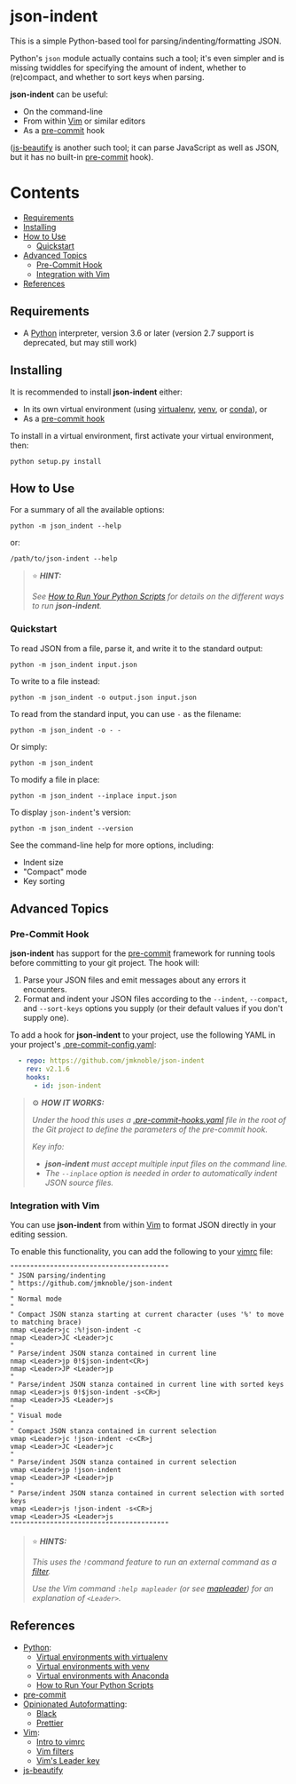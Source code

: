 # json-indent

This is a simple Python-based tool for parsing/indenting/formatting JSON.

Python's `json` module actually contains such a tool; it's even simpler and is
missing twiddles for specifying the amount of indent, whether to (re)compact,
and whether to sort keys when parsing.

**json-indent** can be useful:

- On the command-line
- From within [Vim][] or similar editors
- As a [pre-commit][] hook

([js-beautify][] is another such tool; it can parse JavaScript as well as
JSON, but it has no built-in [pre-commit][] hook).


[begintoc]: #

# Contents

* [Requirements](#requirements)
* [Installing](#installing)
* [How to Use](#how-to-use)
    * [Quickstart](#quickstart)
* [Advanced Topics](#advanced-topics)
    * [Pre-Commit Hook](#pre-commit-hook)
    * [Integration with Vim](#integration-with-vim)
* [References](#references)

[endtoc]: #


## Requirements

- A [Python] interpreter, version 3.6 or later (version 2.7 support is
  deprecated, but may still work)


## Installing

It is recommended to install **json-indent** either:

- In its own virtual environment (using [virtualenv][], [venv][], or
  [conda][]), or
- As a [pre-commit hook](#pre-commit-hook)

To install in a virtual environment, first activate your virtual environment,
then:

    python setup.py install


## How to Use

For a summary of all the available options:

    python -m json_indent --help

or:

    /path/to/json-indent --help

> :star: ***HINT:***
>
> _See [How to Run Your Python Scripts][run-python-scripts] for details on the
> different ways to run **json-indent**._


### Quickstart

To read JSON from a file, parse it, and write it to the standard output:

    python -m json_indent input.json

To write to a file instead:

    python -m json_indent -o output.json input.json

To read from the standard input, you can use `-` as the filename:

    python -m json_indent -o - -

Or simply:

    python -m json_indent

To modify a file in place:

    python -m json_indent --inplace input.json

To display `json-indent`'s version:

    python -m json_indent --version

See the command-line help for more options, including:

- Indent size
- "Compact" mode
- Key sorting


## Advanced Topics

### Pre-Commit Hook

**json-indent** has support for the [pre-commit][] framework for running tools
before committing to your git project.  The hook will:

1. Parse your JSON files and emit messages about any errors it encounters.
2. Format and indent your JSON files according to the `--indent`, `--compact`,
    and `--sort-keys` options you supply (or their default values if you don't
    supply one).

To add a hook for **json-indent** to your project, use the following YAML in
your project's [.pre-commit-config.yaml](examples/.pre-commit-config.yaml):

```yaml
  - repo: https://github.com/jmknoble/json-indent
    rev: v2.1.6
    hooks:
      - id: json-indent
```

> :gear: ***HOW IT WORKS:***
>
> _Under the hood this uses a [.pre-commit-hooks.yaml](.pre-commit-hooks.yaml)
> file in the root of the Git project to define the parameters of the
> pre-commit hook._
>
> _Key info:_
>
> - _**json-indent** must accept multiple input files on the command line._
> - _The `--inplace` option is needed in order to automatically indent JSON
>   source files._


### Integration with Vim

You can use **json-indent** from within [Vim][] to format JSON directly in
your editing session.

To enable this functionality, you can add the following to your [vimrc][]
file:

```viml
""""""""""""""""""""""""""""""""""""""""
" JSON parsing/indenting
" https://github.com/jmknoble/json-indent
"
" Normal mode
"
" Compact JSON stanza starting at current character (uses '%' to move to matching brace)
nmap <Leader>jc :%!json-indent -c
nmap <Leader>JC <Leader>jc
"
" Parse/indent JSON stanza contained in current line
nmap <Leader>jp 0!$json-indent<CR>j
nmap <Leader>JP <Leader>jp
"
" Parse/indent JSON stanza contained in current line with sorted keys
nmap <Leader>js 0!$json-indent -s<CR>j
nmap <Leader>JS <Leader>js
"
" Visual mode
"
" Compact JSON stanza contained in current selection
vmap <Leader>jc !json-indent -c<CR>j
vmap <Leader>JC <Leader>jc
"
" Parse/indent JSON stanza contained in current selection
vmap <Leader>jp !json-indent
vmap <Leader>JP <Leader>jp
"
" Parse/indent JSON stanza contained in current selection with sorted keys
vmap <Leader>js !json-indent -s<CR>j
vmap <Leader>JS <Leader>js
""""""""""""""""""""""""""""""""""""""""
```

> :star: ***HINTS:***
>
> _This uses the `!`_command_ feature to run an external command as a
> [filter][]._
>
> _Use the Vim command `:help mapleader` (or see [mapleader][]) for an
> explanation of `<Leader>`._


## References

- [Python][]:
    - [Virtual environments with virtualenv][virtualenv]
    - [Virtual environments with venv][venv]
    - [Virtual environments with Anaconda][conda]
    - [How to Run Your Python Scripts][run-python-scripts]
- [pre-commit][]
- [Opinionated Autoformatting][]:
    - [Black][]
    - [Prettier][]
- [Vim][]:
    - [Intro to vimrc][vimrc]
    - [Vim filters][filter]
    - [Vim's Leader key][mapleader]
- [js-beautify][]


 [Python]: https://www.python.org/
 [virtualenv]: https://virtualenv.pypa.io/en/latest/
 [venv]: https://docs.python.org/3/library/venv.html
 [conda]: https://docs.conda.io/projects/conda/en/latest/user-guide/tasks/manage-environments.html
 [run-python-scripts]: https://realpython.com/run-python-scripts/

 [pre-commit]: https://pre-commit.com/

 [Opinionated Autoformatting]: https://blog.seangransee.com/2018/09/opinions-on-opinionated-autoformatters/
 [Black]: https://black.readthedocs.io/en/stable/
 [Prettier]: https://prettier.io/

 [Vim]: http://www.vim.org/
 [vimrc]: https://vimhelp.org/usr_05.txt.html#vimrc-intro
 [filter]: https://vimhelp.org/change.txt.html#filter
 [mapleader]: https://vimhelp.org/map.txt.html#mapleader

 [js-beautify]: https://github.com/beautify-web/js-beautify
